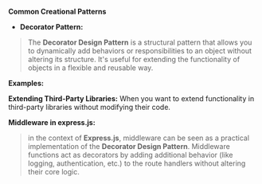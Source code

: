 **Common Creational Patterns**

- **Decorator Pattern:**

> The **Decorator Design Pattern** is a structural pattern that allows you to dynamically add behaviors or responsibilities to an object without altering its structure. It's useful for extending the functionality of objects in a flexible and reusable way.
> 

**Examples:**

**Extending Third-Party Libraries:** When you want to extend functionality in third-party libraries without modifying their code.

**Middleware in express.js:**

> in the context of **Express.js**, middleware can be seen as a practical implementation of the **Decorator Design Pattern**. Middleware functions act as decorators by adding additional behavior (like logging, authentication, etc.) to the route handlers without altering their core logic.
>